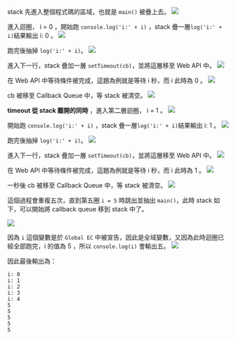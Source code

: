 stack 先進入整個程式碼的區域，也就是 `main()` 被疊上去。
![](https://static.coderbridge.com/img/v61265/16e5edf5b090490e9e60c0909fe4b0b1.jpg)

進入迴圈， i = 0 ，開始跑 `console.log('i:' + i)` ，stack 疊一層`log('i:' + i)`結果輸出 i: 0 。
![](https://static.coderbridge.com/img/v61265/6c5f3d100cfa4069bdb95e7f736bf373.jpg)

跑完後抽掉 `log('i:' + i)`。
![](https://static.coderbridge.com/img/v61265/548581a8d5fc409ca7106f657b560ecc.jpg)

進入下一行，stack 疊加一層 `setTimeout(cb)`，並將這層移至 Web API 中。
![](https://static.coderbridge.com/img/v61265/2b5f103130e7420fa8f59ff94033b544.jpg)

在 Web API 中等待條件被完成，這題為例就是等待 i 秒，而 i 此時為 0 。
![](https://static.coderbridge.com/img/v61265/cf00aea140bf4b4596165e7b50497630.jpg)

cb 被移至 Callback Queue 中，等 stack 被清空。
![](https://static.coderbridge.com/img/v61265/e93899d3db534915ad270be455163f62.jpg)

**timeout 從 stack 離開的同時** ，進入第二層迴圈， i = 1 。
![](https://static.coderbridge.com/img/v61265/c7730aa2c2b349a18a7d194c91371da6.jpg)

開始跑 `console.log('i:' + i)` ，stack 疊一層`log('i:' + i)`結果輸出 i: 1 。
![](https://static.coderbridge.com/img/v61265/012d335531174ab6a339a9dd160d103e.jpg)

跑完後抽掉 `log('i:' + i)`。
![](https://static.coderbridge.com/img/v61265/2e4af7909a7842b9b957ccf96b715093.jpg)

進入下一行，stack 疊加一層 `setTimeout(cb)`，並將這層移至 Web API 中。
![](https://static.coderbridge.com/img/v61265/b07597679b9741b197d6b883199289d1.jpg)

在 Web API 中等待條件被完成，這題為例就是等待 i 秒，而 i 此時為 1 。
![](https://static.coderbridge.com/img/v61265/c74f7b585f7e4b38a0a7fc306e88c297.jpg)

一秒後 cb 被移至 Callback Queue 中，等 stack 被清空。
![](https://static.coderbridge.com/img/v61265/5736e1ac3ef54afcbfda0e82fc2a6715.jpg)


這個過程會重複五次，直到第五圈 `i = 5` 時跳出並抽出 `main()`，此時 stack 如下，可以開始將 callback queue 移到 stack 中了。

![](https://static.coderbridge.com/img/v61265/0cc1037227534a9b9e4f14cb9c6ac91b.jpg)

因為 `i` 這個變數是於 `Global EC` 中被宣告，因此是全域變數，又因為此時迴圈已經全部跑完，i 的值為 5 ，所以 `console.log(i)` 會輸出五。
![](https://static.coderbridge.com/img/v61265/5421e7f0b03442988e9b0173bc069b66.gif)

因此最後輸出為：
```
i: 0
i: 1
i: 2
i: 3
i: 4
5
5
5
5
5
```
